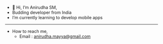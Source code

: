- 👋 Hi, I’m Anirudha SM,
- Budding developer from India
- I’m currently learning to develop mobile apps
- ------------------------
- How to reach me,
  - Email : anirudha.mayya@gmail.com

<!---
anirudha99/anirudha99 is a ✨ special ✨ repository because its `README.md` (this file) appears on your GitHub profile.
You can click the Preview link to take a look at your changes.
--->
